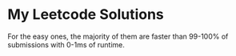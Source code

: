 # My Leetcode Solutions
For the easy ones, the majority of them are faster than 99-100% of submissions with 0-1ms of runtime.
